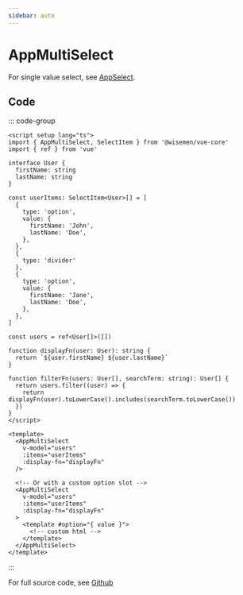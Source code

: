 ```yaml
---
sidebar: auto
---
```


# AppMultiSelect

For single value select, see [AppSelect](/components/select/app-select.md).

<!-- @include: ./app-multi-select-meta.md -->

## Code

::: code-group
```vue [Usage]
<script setup lang="ts">
import { AppMultiSelect, SelectItem } from '@wisemen/vue-core'
import { ref } from 'vue'

interface User {
  firstName: string
  lastName: string
}

const userItems: SelectItem<User>[] = [
  {
    type: 'option',
    value: {
      firstName: 'John',
      lastName: 'Doe',
    },
  },
  {
    type: 'divider'
  },
  {
    type: 'option',
    value: {
      firstName: 'Jane',
      lastName: 'Doe',
    },
  },
]

const users = ref<User[]>([])

function displayFn(user: User): string {
  return `${user.firstName} ${user.lastName}`
}

function filterFn(users: User[], searchTerm: string): User[] {
  return users.filter((user) => {
    return displayFn(user).toLowerCase().includes(searchTerm.toLowerCase())
  })
}
</script>

<template>
  <AppMultiSelect
    v-model="users"
    :items="userItems"
    :display-fn="displayFn"
  />

  <!-- Or with a custom option slot -->
  <AppMultiSelect
    v-model="users"
    :items="userItems"
    :display-fn="displayFn"
  >
    <template #option="{ value }">
      <!-- custom html -->
    </template>
  </AppMultiSelect>
</template>
```
:::

For full source code, see [Github](https://github.com/wisemen-digital/vue-core/blob/main/packages/components/src/components/select/AppMultiSelect.vue)
